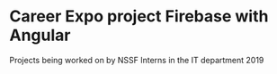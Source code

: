 # Career Expo project Firebase with Angular

Projects being worked on by NSSF Interns in the IT department 2019
